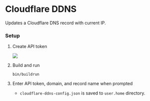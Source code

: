 # Cloudflare DDNS

Updates a Cloudflare DNS record with current IP.

### Setup

1. Create API token

    ![](https://i.imgur.com/Y0Wowli.png)
    
1. Build and run

    ```
    bin/buildrun
    ```

1. Enter API token, domain, and record name when prompted

    - `cloudflare-ddns-config.json` is saved to `user.home` directory.

